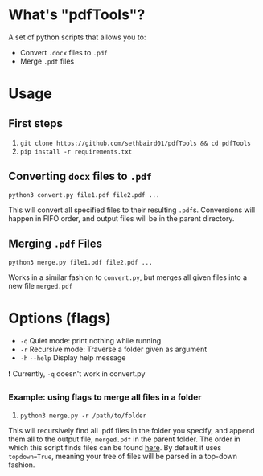 # What's "pdfTools"?

A set of python scripts that allows you to:
* Convert `.docx` files to `.pdf`
* Merge `.pdf` files


# Usage

## First steps

1. `git clone https://github.com/sethbaird01/pdfTools && cd pdfTools`
2. `pip install -r requirements.txt`

## Converting `docx` files to `.pdf`

`python3 convert.py file1.pdf file2.pdf ...`

This will convert all specified files to their resulting `.pdf`s. Conversions will happen in FIFO order, and output files will be in the parent directory.


## Merging `.pdf` Files

`python3 merge.py file1.pdf file2.pdf ...`

Works in a similar fashion to `convert.py`, but merges all given files into a new file `merged.pdf`



# Options (flags)

- `-q` Quiet mode: print nothing while running
- `-r` Recursive mode: Traverse a folder given as argument
- `-h` `--help` Display help message

:exclamation: Currently, `-q` doesn't work in convert.py

### Example: using flags to merge all files in a folder
1. `python3 merge.py -r /path/to/folder`

This will recursively find all .pdf files in the folder you specify, and append them all to the output file, `merged.pdf` in the parent folder. The order in which this script finds files can be found [here](https://www.geeksforgeeks.org/os-walk-python/). By default it uses `topdown=True`, meaning your tree of files will be parsed in a top-down fashion.